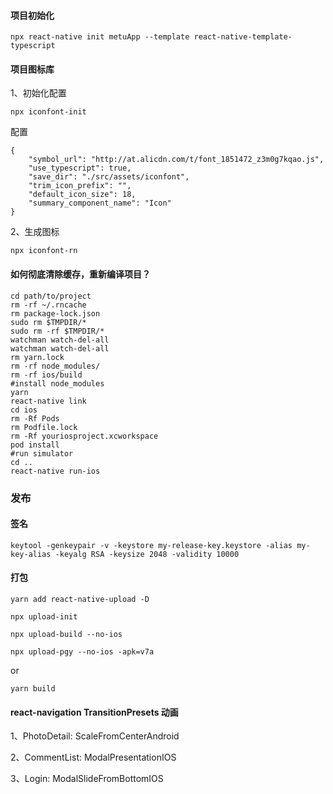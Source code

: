 #### 项目初始化
```
npx react-native init metuApp --template react-native-template-typescript
```


#### 项目图标库
1、初始化配置
```
npx iconfont-init
```
配置
```
{
    "symbol_url": "http://at.alicdn.com/t/font_1851472_z3m0g7kqao.js",
    "use_typescript": true,
    "save_dir": "./src/assets/iconfont",
    "trim_icon_prefix": "",
    "default_icon_size": 18,
    "summary_component_name": "Icon"
}
```

2、生成图标
```
npx iconfont-rn
```

#### 如何彻底清除缓存，重新编译项目？
```
cd path/to/project
rm -rf ~/.rncache
rm package-lock.json
sudo rm $TMPDIR/*
sudo rm -rf $TMPDIR/*
watchman watch-del-all
watchman watch-del-all
rm yarn.lock
rm -rf node_modules/
rm -rf ios/build
#install node_modules
yarn 
react-native link
cd ios
rm -Rf Pods
rm Podfile.lock
rm -Rf youriosproject.xcworkspace
pod install
#run simulator
cd ..
react-native run-ios
```

### 发布

#### 签名
```
keytool -genkeypair -v -keystore my-release-key.keystore -alias my-key-alias -keyalg RSA -keysize 2048 -validity 10000
```

#### 打包
```
yarn add react-native-upload -D

npx upload-init

npx upload-build --no-ios

npx upload-pgy --no-ios -apk=v7a
```
or

```
yarn build
```

#### react-navigation TransitionPresets 动画

1、PhotoDetail: ScaleFromCenterAndroid

2、CommentList: ModalPresentationIOS

3、Login: ModalSlideFromBottomIOS